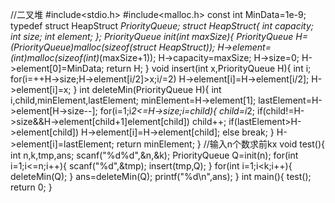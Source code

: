 //二叉堆
#include<stdio.h>
#include<malloc.h>
const int MinData=1e-9;
typedef struct HeapStruct *PriorityQueue;
struct HeapStruct{
    int capacity;
    int size;
    int *element;
};
PriorityQueue init(int maxSize){
    PriorityQueue H=(PriorityQueue)malloc(sizeof(struct HeapStruct));
    H->element=(int*)malloc(sizeof(int)*(maxSize+1));
    H->capacity=maxSize;
    H->size=0;
    H->element[0]=MinData;
    return H;
}
void insert(int x,PriorityQueue H){
    int i;
    for(i=++H->size;H->element[i/2]>x;i/=2)
        H->element[i]=H->element[i/2];
    H->element[i]=x;
}
int deleteMin(PriorityQueue H){
    int i,child,minElement,lastElement;
    minElement=H->element[1];
    lastElement=H->element[H->size--];
    for(i=1;i*2<=H->size;i=child){
        child=i*2;
        if(child!=H->size&&H->element[child+1]<H->element[child])
            child++;
        if(lastElement>H->element[child])
            H->element[i]=H->element[child];
        else
            break;
    }
    H->element[i]=lastElement;
    return minElement;
}
//输入n个数求前kx
void test(){
    int n,k,tmp,ans;
    scanf("%d%d",&n,&k);
    PriorityQueue Q=init(n);
    for(int i=1;i<=n;i++){
        scanf("%d",&tmp);
        insert(tmp,Q);
    }
    for(int i=1;i<k;i++){
        deleteMin(Q);
    }
    ans=deleteMin(Q);
    printf("%d\n",ans);
}
int main(){
    test();
    return 0;
}
